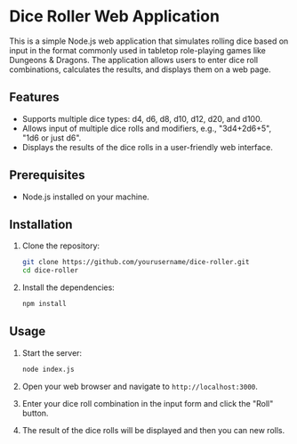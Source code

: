 # Dice Roller Web Application

This is a simple Node.js web application that simulates rolling dice based on input in the format commonly used in tabletop role-playing games like Dungeons & Dragons. The application allows users to enter dice roll combinations, calculates the results, and displays them on a web page.

## Features

- Supports multiple dice types: d4, d6, d8, d10, d12, d20, and d100.
- Allows input of multiple dice rolls and modifiers, e.g., "3d4+2d6+5", "1d6 or just d6".
- Displays the results of the dice rolls in a user-friendly web interface.

## Prerequisites

- Node.js installed on your machine.

## Installation

1. Clone the repository:

    ```sh
    git clone https://github.com/yourusername/dice-roller.git
    cd dice-roller
    ```

2. Install the dependencies:

    ```sh
    npm install
    ```

## Usage

1. Start the server:

    ```sh
    node index.js
    ```

2. Open your web browser and navigate to `http://localhost:3000`.

3. Enter your dice roll combination in the input form and click the "Roll" button.

4. The result of the dice rolls will be displayed and then you can new rolls.
